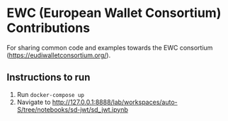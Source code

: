 # EWC (European Wallet Consortium) Contributions

For sharing common code and examples towards the EWC consortium (https://eudiwalletconsortium.org/). 

## Instructions to run

1. Run `docker-compose up`
2. Navigate to http://127.0.0.1:8888/lab/workspaces/auto-S/tree/notebooks/sd-jwt/sd_jwt.ipynb